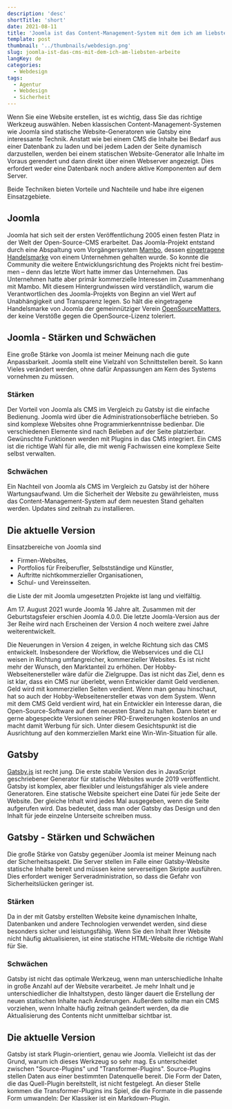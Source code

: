 ```yaml
---
description: 'desc'
shortTitle: 'short'
date: 2021-08-11
title: 'Joomla ist das Content-Management-System mit dem ich am liebsten arbeite und Gatsby ist der statische Website Generator meiner Wahl'
template: post
thumbnail: '../thumbnails/webdesign.png'
slug: joomla-ist-das-cms-mit-dem-ich-am-liebsten-arbeite
langKey: de
categories:
  - Webdesign
tags:
  - Agentur
  - Webdesign
  - Sicherheit
---
```


Wenn Sie eine Website erstellen, ist es wichtig, dass Sie das richtige Werkzeug auswählen. Neben klassischen Content-Management-Systemen wie Joomla sind statische Website-Generatoren wie Gatsby eine interessante Technik. Anstatt wie bei einem CMS die Inhalte bei Bedarf aus einer Datenbank zu laden und bei jedem Laden der Seite dynamisch darzustellen, werden bei einem statischen Website-Generator alle Inhalte im Voraus gerendert und dann direkt über einen Webserver angezeigt. Dies erfordert weder eine Datenbank noch andere aktive Komponenten auf dem Server.

Beide Techniken bieten Vorteile und Nachteile und habe ihre eigenen Einsatzgebiete.

## Joomla

Joomla hat sich seit der ersten Veröffentlichung 2005 einen festen Platz in der Welt der Open-Source-CMS erarbeitet. Das Joomla-Projekt entstand durch eine Abspaltung vom Vorgängersystem [Mambo](<https://de.wikipedia.org/wiki/Mambo_(CMS)>), dessen [eingetragene Handelsmarke](https://de.wikipedia.org/w/index.php?title=Registered_Trade_Mark) von einem Unternehmen gehalten wurde. So konnte die Community die weitere Ent­wick­lungsrichtung des Projekts nicht frei bestim­men – denn das letzte Wort hatte immer das Unternehmen. Das Unternehmen hatte aber primär kommerzielle Interessen im Zusammenhang mit Mambo. Mit diesem Hintergrundwissen wird verständlich, warum die Verantwortlichen des Joomla-Projekts von Beginn an viel Wert auf Unabhängigkeit und Transparenz legen. So hält die eingetragene Handelsmarke von Joomla der gemeinnütziger Verein [OpenSourceMatters](https://www.opensourcematters.org/), der keine Verstöße gegen die OpenSource-Lizenz toleriert.

## Joomla - Stärken und Schwächen

Eine große Stärke von Joomla ist meiner Meinung nach die gute Anpassbarkeit. Joomla stellt eine Vielzahl von Schnittstellen bereit. So kann Vieles verändert werden, ohne dafür Anpassungen am Kern des Systems vornehmen zu müssen.

### Stärken

Der Vorteil von Joomla als CMS im Vergleich zu Gatsby ist die einfache Bedienung. Joomla wird über die Administrationsoberfläche betrieben. So sind komplexe Websites ohne Programmierkenntnisse bedienbar. Die verschiedenen Elemente sind nach Belieben auf der Seite platzierbar. Gewünschte Funktionen werden mit Plugins in das CMS integriert. Ein CMS ist die richtige Wahl für alle, die mit wenig Fachwissen eine komplexe Seite selbst verwalten.

### Schwächen

Ein Nachteil von Joomla als CMS im Vergleich zu Gatsby ist der höhere Wartungsaufwand. Um die Sicherheit der Website zu gewährleisten, muss das Content-Management-System auf dem neuesten Stand gehalten werden. Updates sind zeitnah zu installieren.

## Die aktuelle Version

Einsatzbereiche von Joomla sind

- Firmen-Websites,
- Portfolios für Freiberufler, Selbstständige und Künstler,
- Auftritte nichtkommerzieller Organisationen,
- Schul- und Vereinsseiten.

die Liste der mit Joomla umgesetzten Projekte ist lang und vielfältig.

Am 17. August 2021 wurde Joomla 16 Jahre alt. Zusammen mit der Geburtstagsfeier erschien Joomla 4.0.0. Die letzte Joomla-Version aus der 3er Reihe wird nach Erscheinen der Version 4 noch weitere zwei Jahre weiterentwickelt.

Die Neuerungen in Version 4 zeigen, in welche Richtung sich das CMS entwickelt. Insbesondere der Workflow, die Webservices und die CLI weisen in Richtung umfangreicher, kommerzieller Websites. Es ist nicht mehr der Wunsch, den Marktanteil zu erhöhen. Der Hobby-Webseitenersteller wäre dafür die Zielgruppe. Das ist nicht das Ziel, denn es ist klar, dass ein CMS nur überlebt, wenn Entwickler damit Geld verdienen. Geld wird mit kommerziellen Seiten verdient. Wenn man genau hinschaut, hat so auch der Hobby-Webseitenersteller etwas von dem System. Wenn mit dem CMS Geld verdient wird, hat ein Entwickler ein Interesse daran, die Open-Source-Software auf dem neuesten Stand zu halten. Dann bietet er gerne abgespeckte Versionen seiner PRO-Erweiterungen kostenlos an und macht damit Werbung für sich. Unter diesem Gesichtspunkt ist die Ausrichtung auf den kommerziellen Markt eine Win-Win-Situation für alle.

## Gatsby

[Gatsby.js](https://www.gatsbyjs.org/) ist recht jung. Die erste stabile Version des in JavaScript geschriebener Generator für statische Websites wurde 2019 veröffentlicht. Gatsby ist komplex, aber flexibler und leistungsfähiger als viele andere Generatoren. Eine statische Website speichert eine Datei für jede Seite der Website. Der gleiche Inhalt wird jedes Mal ausgegeben, wenn die Seite aufgerufen wird. Das bedeutet, dass man oder Gatsby das Design und den Inhalt für jede einzelne Unterseite schreiben muss.

## Gatsby - Stärken und Schwächen

Die große Stärke von Gatsby gegenüber Joomla ist meiner Meinung nach der Sicherheitsaspekt. Die Server stellen im Falle einer Gatsby-Website statische Inhalte bereit und müssen keine serverseitigen Skripte ausführen. Dies erfordert weniger Serveradministration, so dass die Gefahr von Sicherheitslücken geringer ist.

### Stärken

Da in der mit Gatsby erstellten Website keine dynamischen Inhalte, Datenbanken und andere Technologien verwendet werden, sind diese besonders sicher und leistungsfähig. Wenn Sie den Inhalt Ihrer Website nicht häufig aktualisieren, ist eine statische HTML-Website die richtige Wahl für Sie.

### Schwächen

Gatsby ist nicht das optimale Werkzeug, wenn man unterschiedliche Inhalte in große Anzahl auf der Website verarbeitet. Je mehr Inhalt und je unterschiedlicher die Inhaltstypen, desto länger dauert die Erstellung der neuen statischen Inhalte nach Änderungen. Außerdem sollte man ein CMS vorziehen, wenn Inhalte häufig zeitnah geändert werden, da die Aktualisierung des Contents nicht unmittelbar sichtbar ist.

## Die aktuelle Version

Gatsby ist stark Plugin-orientiert, genau wie Joomla. Vielleicht ist das der Grund, warum ich dieses Werkzeug so sehr mag. Es unterscheidet zwischen "Source-Plugins" und "Transformer-Plugins". Source-Plugins stellen Daten aus einer bestimmten Datenquelle bereit. Die Form der Daten, die das Quell-Plugin bereitstellt, ist nicht festgelegt. An dieser Stelle kommen die Transformer-Plugins ins Spiel, die die Formate in die passende Form umwandeln: Der Klassiker ist ein Markdown-Plugin.
